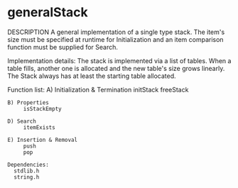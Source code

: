 # generalStack
 DESCRIPTION
  A general implementation of a single type stack. The item's size must be
  specified at runtime for Initialization and an item comparison function must
  be supplied for Search.

  Implementation details:
      The stack is implemented via a list of tables. When a table fills,
      another one is allocated and the new table's size grows linearly. The
      Stack always has at least the starting table allocated.
  
  Function list:
    A) Initialization & Termination
         initStack
         freeStack

    B) Properties
         isStackEmpty

    D) Search
         itemExists

    E) Insertion & Removal
         push
         pop

    Dependencies:
	  stdlib.h
	  string.h

